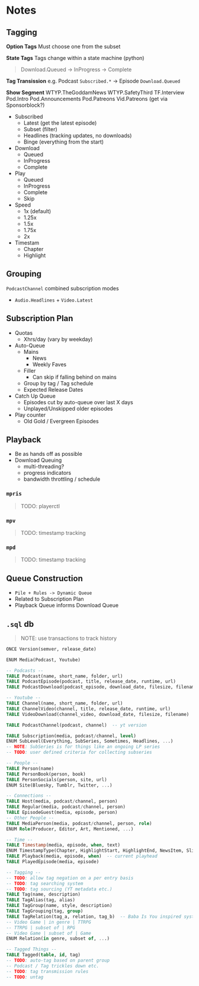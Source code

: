 # Notes

## Tagging

**Option Tags**
Must choose one from the subset

**State Tags**
Tags change within a state machine (python)

> Download.Queued -> InProgress -> Complete

**Tag Transission**
e.g. Podcast `Subscribed.*` -> Episode `Download.Queued`


**Show Segment**
WTYP.TheGoddamNews
WTYP.SafetyThird
TF.Interview
Pod.Intro
Pod.Announcements
Pod.Patreons
Vid.Patreons (get via Sponsorblock?)

 * Subscribed
   - Latest (get the latest episode)
   - Subset (filter)
   - Headlines (tracking updates, no downloads)
   - Binge (everything from the start)
 * Download
   - Queued
   - InProgress
   - Complete
 * Play
   - Queued
   - InProgress
   - Complete
   - Skip
 * Speed
   - 1x (default)
   - 1.25x
   - 1.5x
   - 1.75x
   - 2x
 * Timestam
   - Chapter
   - Highlight



## Grouping
`PodcastChannel` combined subscription modes
 * `Audio.Headlines` + `Video.Latest`



## Subscription Plan
 * Quotas
   - Xhrs/day (vary by weekday)
 * Auto-Queue
   - Mains
     * News
     * Weekly Faves
   - Filler
     * Can skip if falling behind on mains
   - Group by tag / Tag schedule
   - Expected Release Dates
 * Catch Up Queue
   - Episodes cut by auto-queue over last X days
   - Unplayed/Unskipped older episodes
 * Play counter
   - Old Gold / Evergreen Episodes


## Playback
 * Be as hands off as possible
 * Download Queuing
   - multi-threading?
   - progress indicators
   - bandwidth throttling / schedule

### `mpris`
> TODO: playerctl
### `mpv`
> TODO: timestamp tracking
### `mpd`
> TODO: timestamp tracking


## Queue Construction
 * `Pile + Rules -> Dynamic Queue`
 * Related to Subscription Plan
 * Playback Queue informs Download Queue


## `.sql` db

> NOTE: use transactions to track history

```sql
ONCE Version(semver, release_date)

ENUM Media(Podcast, Youtube)

-- Podcasts --
TABLE Podcast(name, short_name, folder, url)
TABLE PodcastEpisode(podcast, title, release_date, runtime, url)
TABLE PodcastDownload(podcast_episode, download_date, filesize, filename)

-- Youtube --
TABLE Channel(name, short_name, folder, url)
TABLE ChannelVideo(channel, title, release_date, runtime, url)
TABLE VideoDownload(channel_video, download_date, filesize, filename)

TABLE PodcastChannel(podcast, channel)  -- yt version

TABLE Subscription(media, podcast/channel, level)
ENUM SubLevel(Everything, SubSeries, Sometimes, Headlines, ...)
-- NOTE: SubSeries is for things like an ongoing LP series
-- TODO: user defined criteria for collecting subseries

-- People --
TABLE Person(name)
TABLE PersonBook(person, book)
TABLE PersonSocials(person, site, url)
ENUM Site(Bluesky, Tumblr, Twitter, ...)

-- Connections --
TABLE Host(media, podcast/channel, person)
TABLE Regular(media, podcast/channel, person)
TABLE EpisodeGuest(media, episode, person)
-- Other People --
TABLE MediaPerson(media, podcast/channel, person, role)
ENUM Role(Producer, Editor, Art, Mentioned, ...)

-- Time --
TABLE Timestamp(media, episode, when, text)
ENUM TimestampType(Chapter, HighlightStart, HighlightEnd, NewsItem, Slide, ...)
TABLE Playback(media, episode, when)  -- current playhead
TABLE PlayedEpisode(media, episode)

-- Tagging --
-- TODO: allow tag negation on a per entry basis
-- TODO: tag searching system
-- TODO: tag sourcing (YT metadata etc.)
TABLE Tag(name, description)
TABLE TagAlias(tag, alias)
TABLE TagGroup(name, style, description)
TABLE TagGrouping(tag, group)
TABLE TagRelation(tag_a, relation, tag_b)  -- Baba Is You inspired system
-- Video Game | in genre | TTRPG
-- TTRPG | subset of | RPG
-- Video Game | subset of | Game
ENUM Relation(in genre, subset of, ...)

-- Tagged Things --
TABLE Tagged(table, id, tag)
-- TODO: auto-tag based on parent group
-- Podcast / Tag trickles down etc.
-- TODO: tag transmission rules
-- TODO: untag
```
